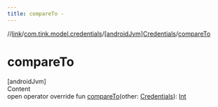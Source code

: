 ```yaml
---
title: compareTo -
---
```

//[link](../../index.md)/[com.tink.model.credentials](../index.md)/[[androidJvm]Credentials](index.md)/[compareTo](compare-to.md)



# compareTo  
[androidJvm]  
Content  
open operator override fun [compareTo](compare-to.md)(other: [Credentials](index.md)): [Int](https://kotlinlang.org/api/latest/jvm/stdlib/kotlin/-int/index.html)  



